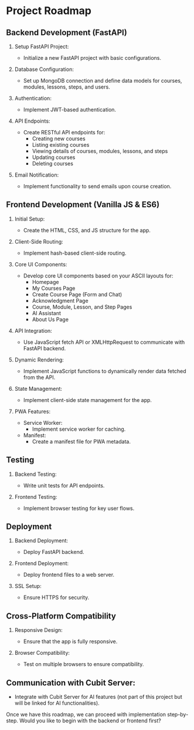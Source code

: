 # Project Roadmap

## Backend Development (FastAPI)

1. Setup FastAPI Project:
   - Initialize a new FastAPI project with basic configurations.

2. Database Configuration:
   - Set up MongoDB connection and define data models for courses, modules, lessons, steps, and users.

3. Authentication:
   - Implement JWT-based authentication.

4. API Endpoints:
   - Create RESTful API endpoints for:
     - Creating new courses
     - Listing existing courses
     - Viewing details of courses, modules, lessons, and steps
     - Updating courses
     - Deleting courses

5. Email Notification:
   - Implement functionality to send emails upon course creation.

## Frontend Development (Vanilla JS & ES6)

1. Initial Setup:
   - Create the HTML, CSS, and JS structure for the app.

2. Client-Side Routing:
   - Implement hash-based client-side routing.

3. Core UI Components:
   - Develop core UI components based on your ASCII layouts for:
     - Homepage
     - My Courses Page
     - Create Course Page (Form and Chat)
     - Acknowledgment Page
     - Course, Module, Lesson, and Step Pages
     - AI Assistant
     - About Us Page

4. API Integration:
   - Use JavaScript fetch API or XMLHttpRequest to communicate with FastAPI backend.

5. Dynamic Rendering:
   - Implement JavaScript functions to dynamically render data fetched from the API.

6. State Management:
   - Implement client-side state management for the app.

7. PWA Features:
   - Service Worker:
     - Implement service worker for caching.
   - Manifest:
     - Create a manifest file for PWA metadata.

## Testing

1. Backend Testing:
   - Write unit tests for API endpoints.

2. Frontend Testing:
   - Implement browser testing for key user flows.

## Deployment

1. Backend Deployment:
   - Deploy FastAPI backend.

2. Frontend Deployment:
   - Deploy frontend files to a web server.

3. SSL Setup:
   - Ensure HTTPS for security.

## Cross-Platform Compatibility

1. Responsive Design:
   - Ensure that the app is fully responsive.

2. Browser Compatibility:
   - Test on multiple browsers to ensure compatibility.

## Communication with Cubit Server:
   - Integrate with Cubit Server for AI features (not part of this project but will be linked for AI functionalities).

Once we have this roadmap, we can proceed with implementation step-by-step. Would you like to begin with the backend or frontend first?
